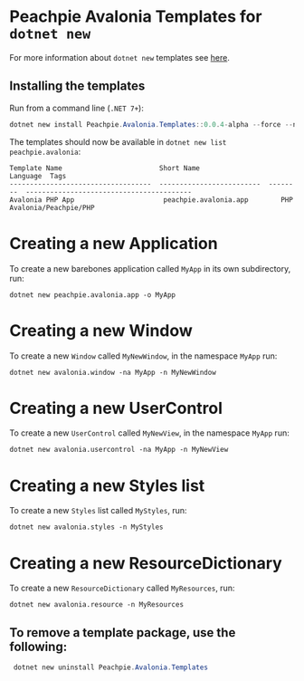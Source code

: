 # Peachpie Avalonia Templates for `dotnet new`

For more information about `dotnet new` templates see [here](https://blogs.msdn.microsoft.com/dotnet/2017/04/02/how-to-create-your-own-templates-for-dotnet-new/).

## Installing the templates

Run from a command line (`.NET 7+`):

```powershell
dotnet new install Peachpie.Avalonia.Templates::0.0.4-alpha --force --nuget-source http://v2223073.hosted-by-vdsina.ru/nuget/avalonia-peachpie/v3/index.json
```

The templates should now be available in `dotnet new list peachpie.avalonia`:

```
Template Name                        Short Name                 Language  Tags
-----------------------------------  -------------------------  --------  -----------------------------------------
Avalonia PHP App                      peachpie.avalonia.app        PHP     Avalonia/Peachpie/PHP
```

# Creating a new Application

To create a new barebones application called `MyApp` in its own subdirectory, run:

```
dotnet new peachpie.avalonia.app -o MyApp
```

# Creating a new Window

To create a new `Window` called `MyNewWindow`, in the namespace `MyApp` run:

```
dotnet new avalonia.window -na MyApp -n MyNewWindow
```

# Creating a new UserControl

To create a new `UserControl` called `MyNewView`, in the namespace `MyApp` run:

```
dotnet new avalonia.usercontrol -na MyApp -n MyNewView
```

# Creating a new Styles list

To create a new `Styles` list called `MyStyles`, run:

```
dotnet new avalonia.styles -n MyStyles
```

# Creating a new ResourceDictionary

To create a new `ResourceDictionary` called `MyResources`, run:

```
dotnet new avalonia.resource -n MyResources
```
## To remove a template package, use the following:

```powershell
 dotnet new uninstall Peachpie.Avalonia.Templates
```